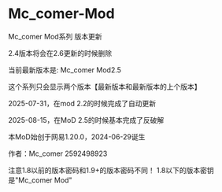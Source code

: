 # Mc_comer-Mod



Mc_comer Mod系列 版本更新



2.4版本将会在2.6更新的时候删除


当前最新版本是:  Mc_comer Mod2.5



这个系列只会显示两个版本【最新版本和最新版本的上个版本】



2025-07-31，在mod 2.2的时候完成了自动更新



2025-08-15，在MoD 2.5的时候基本完成了反破解



本MoD始创于网易1.20.0，2024-06-29诞生



作者：Mc_comer  2592498923



注意1.8以前的版本密码和1.9+的版本密码不同！
1.8以下的版本密钥是"Mc_comer Mod"
